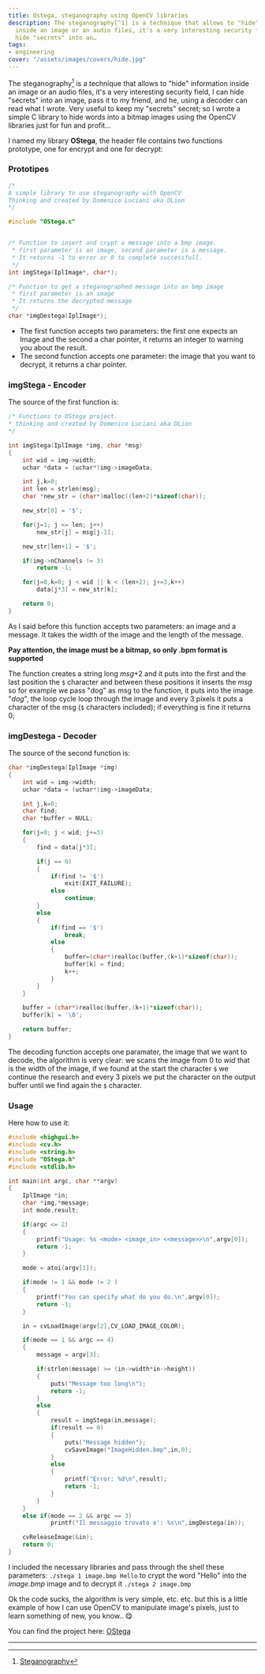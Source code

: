 ```yaml
---
title: Ostega, steganography using OpenCV libraries
description: The steganography[^1] is a technique that allows to "hide" information
  inside an image or an audio files, it's a very interesting security field, I can
  hide "secrets" into an…
tags:
- engineering
cover: "/assets/images/covers/hide.jpg"
---
```



The steganography[^1] is a technique that allows to "hide" information inside an image or an audio files, it's a very interesting security field, I can hide "secrets" into an image, pass it to my friend, and he, using a decoder can read what I wrote. Very useful to keep my "secrets" secret; so I wrote a simple C library to hide words into a bitmap images using the OpenCV libraries just for fun and profit...

I named my library **OStega**, the header file contains two functions prototype, one for encrypt and one for decrypt:

### Prototipes

```c
/*
A simple library to use steganography with OpenCV
Thinking and created by Domenico Luciani aka DLion
*/

#include "OStega.c"


/* Function to insert and crypt a message into a bmp image.
 * first parameter is an image, second parameter is a message.
 * It returns -1 to error or 0 to complete successfull.
 */
int imgStega(IplImage*, char*);

/* Function to get a steganographed message into an bmp image
 * first parameter is an image
 * It returns the decrypted message
 */
char *imgDestega(IplImage*);
```

* The first function accepts two parameters: the first one expects an Image and the second a char pointer, it returns an integer to warning you about the result.
* The second function accepts one parameter: the image that you want to decrypt, it returns a char pointer.

### imgStega - Encoder

The source of the first function is:

```c
/* Functions to OStega project.
* thinking and created by Domenico Luciani aka DLion
*/

int imgStega(IplImage *img, char *msg)
{
    int wid = img->width;
    uchar *data = (uchar*)img->imageData;

    int j,k=0;
    int len = strlen(msg);
    char *new_str = (char*)malloc((len+2)*sizeof(char));

    new_str[0] = '$';

    for(j=1; j <= len; j++)
        new_str[j] = msg[j-1];

    new_str[len+1] = '$';

    if(img->nChannels != 3)
        return -1;

    for(j=0,k=0; j < wid || k < (len+2); j+=3,k++)
        data[j*3] = new_str[k];

    return 0;
}
```

As I said before this function accepts two parameters: an image and a message.
It takes the width of the image and the length of the message.

**Pay attention, the image must be a bitmap, so only .bpm format is supported**

The function creates a string long *msg*+2 and it puts into the first and the last position the `$` character and between these positions it inserts the *msg* so for example we pass "dog" as msg to the function, it puts into the image "$dog$", the loop cycle loop through the image and every 3 pixels it puts a character of the msg (`$` characters included); if everything is fine it returns 0;

### imgDestega - Decoder

The source of the second function is:

```c
char *imgDestega(IplImage *img)
{
    int wid = img->width;
    uchar *data = (uchar*)img->imageData;

    int j,k=0;
    char find;
    char *buffer = NULL;

    for(j=0; j < wid; j+=3)
    {
        find = data[j*3];

        if(j == 0)
        {
            if(find != '$')
                exit(EXIT_FAILURE);
            else
                continue;
        }
        else
        {
            if(find == '$')
                break;
            else
            {
                buffer=(char*)realloc(buffer,(k+1)*sizeof(char));
                buffer[k] = find;
                k++;
            }
        }
    }

    buffer = (char*)realloc(buffer,(k+1)*sizeof(char));
    buffer[k] = '\0';

    return buffer;
}
```

The decoding function accepts one paramater, the image that we want to decode, the algorithm is very clear: we scans the image from 0 to *wid* that is the width of the image, if we found at the start the character `$` we continue the research and every 3 pixels we put the character on the output buffer until we find again the `$` character.

### Usage

Here how to use it:

```c
#include <highgui.h>
#include <cv.h>
#include <string.h>
#include "OStega.h"
#include <stdlib.h>

int main(int argc, char **argv)
{
    IplImage *in;
    char *img,*message;
    int mode,result;

    if(argc <= 2)
    {
        printf("Usage: %s <mode> <image_in> <<message>>\n",argv[0]);
        return -1;
    }

    mode = atoi(argv[1]);

    if(mode != 1 && mode != 2 )
    {
        printf("You can specify what do you do.\n",argv[0]);
        return -1;
    }

    in = cvLoadImage(argv[2],CV_LOAD_IMAGE_COLOR);

    if(mode == 1 && argc == 4)
    {
        message = argv[3];

        if(strlen(message) >= (in->width*in->height))
        {
            puts("Message too long\n");
            return -1;
        }
        else
        {
            result = imgStega(in,message);
            if(result == 0)
            {
                puts("Message hidden");
                cvSaveImage("ImageHidden.bmp",in,0);
            }
            else
            {
                printf("Error: %d\n",result);
                return -1;
            }
        }
    }
    else if(mode == 2 && argc == 3)
            printf("Il messaggio trovato e': %s\n",imgDestega(in));

    cvReleaseImage(&in);
    return 0;
}
```

I included the necessary libraries and pass through the shell these parameters: `./stega 1 image.bmp Hello` to crypt the word "Hello" into the *image.bmp* image and to decrypt it `./stega 2 image.bmp`

Ok the code sucks, the algorithm is very simple, etc. etc. but this is a little example of how I can use OpenCV to manipulate image's pixels, just to learn something of new, you know.. :yum:

You can find the project here: [OStega](https://github.com/dlion/OStega)

* * *

[^1]: [Steganography](https://en.wikipedia.org/wiki/Steganography)


